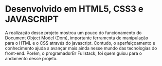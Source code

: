 <h1>Desenvolvido em HTML5, CSS3 e JAVASCRIPT</h1>

<p>
  A realização desse projeto mostrou um pouco do funcionamento do Document Object Model (Dom), importante ferramenta de manipulação para  o HTML e o CSS através do javascript. Contudo, o aperfeiçoamento e  conhecimento ajuda a avançar mais ainda nesse mundo das tecnologias do front-end. Porém, o programadorBr Fullstack, foi quem guiou para o andamento desse projeto.
</p>
